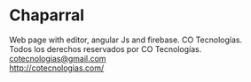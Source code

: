 # Chaparral
Web page with editor, angular Js and firebase. CO Tecnologías.</br>
Todos los derechos reservados por CO Tecnologías.</br>
cotecnologias@gmail.com</br>
http://cotecnologias.com/
